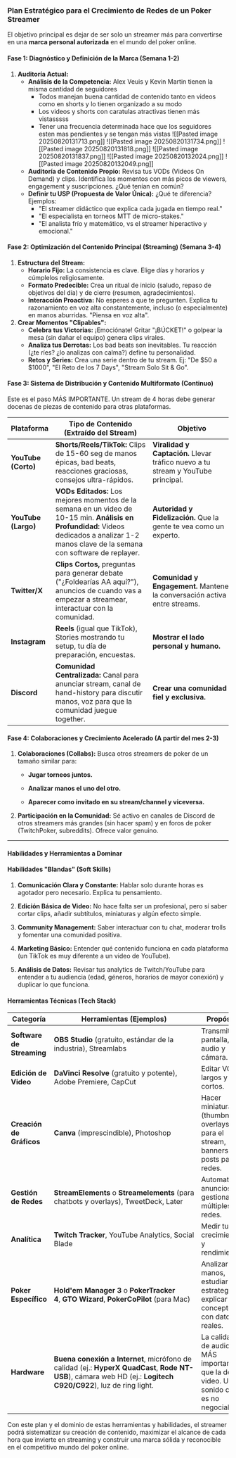### Plan Estratégico para el Crecimiento de Redes de un Poker Streamer
El objetivo principal es dejar de ser solo un streamer más para convertirse en una **marca personal autorizada** en el mundo del poker online.

#### **Fase 1: Diagnóstico y Definición de la Marca (Semana 1-2)**

1. **Auditoría Actual:**
    - **Análisis de la Competencia:** Alex Veuis y Kevin Martin tienen la misma cantidad de seguidores
	    - Todos manejan buena cantidad de contenido tanto en videos como en shorts y lo tienen organizado a su modo
	    - Los videos y shorts con caratulas atractivas tienen más vistasssss
	    - Tener una frecuencia determinada hace que los seguidores esten mas pendientes y se tengan más vistas
        ![[Pasted image 20250820131713.png]]
        ![[Pasted image 20250820131734.png]]
        ![[Pasted image 20250820131818.png]]
        ![[Pasted image 20250820131837.png]]
        ![[Pasted image 20250820132024.png]]
        ![[Pasted image 20250820132049.png]]
    - **Auditoría de Contenido Propio:** Revisa tus VODs (Videos On Demand) y clips. Identifica los momentos con más picos de viewers, engagement y suscrípciones. ¿Qué tenían en común?
    - **Definir tu USP (Propuesta de Valor Única):** ¿Qué te diferencia? Ejemplos:
        - "El streamer didáctico que explica cada jugada en tiempo real."
        - "El especialista en torneos MTT de micro-stakes."
        - "El analista frío y matemático, vs el streamer hiperactivo y emocional."
#### **Fase 2: Optimización del Contenido Principal (Streaming) (Semana 3-4)**
1. **Estructura del Stream:**
    - **Horario Fijo:** La consistencia es clave. Elige días y horarios y cúmplelos religiosamente.
    - **Formato Predecible:** Crea un ritual de inicio (saludo, repaso de objetivos del día) y de cierre (resumen, agradecimientos).
    - **Interacción Proactiva:** No esperes a que te pregunten. Explica tu razonamiento en voz alta constantemente, incluso (o especialmente) en manos aburridas. "Piensa en voz alta".
2. **Crear Momentos "Clipables":**
    - **Celebra tus Victorias:** ¡Emociónate! Gritar "¡BÚCKET!" o golpear la mesa (sin dañar el equipo) genera clips virales.
    - **Analiza tus Derrotas:** Los bad beats son inevitables. Tu reacción (¿te ríes? ¿lo analizas con calma?) define tu personalidad.
    - **Retos y Series:** Crea una serie dentro de tu stream. Ej: "De $50 a $1000", "El Reto de los 7 Days", "Stream Solo Sit & Go".
#### **Fase 3: Sistema de Distribución y Contenido Multiformato (Continuo)**

Este es el paso MÁS IMPORTANTE. Un stream de 4 horas debe generar docenas de piezas de contenido para otras plataformas.

|Plataforma|Tipo de Contenido (Extraído del Stream)|Objetivo|
|---|---|---|
|**YouTube (Corto)**|**Shorts/Reels/TikTok:** Clips de 15-60 seg de manos épicas, bad beats, reacciones graciosas, consejos ultra-rápidos.|**Viralidad y Captación.** Llevar tráfico nuevo a tu stream y YouTube principal.|
|**YouTube (Largo)**|**VODs Editados:** Los mejores momentos de la semana en un video de 10-15 min. **Análisis en Profundidad:** Videos dedicados a analizar 1-2 manos clave de la semana con software de replayer.|**Autoridad y Fidelización.** Que la gente te vea como un experto.|
|**Twitter/X**|**Clips Cortos,** preguntas para generar debate ("¿Foldearías AA aquí?"), anuncios de cuando vas a empezar a streamear, interactuar con la comunidad.|**Comunidad y Engagement.** Mantener la conversación activa entre streams.|
|**Instagram**|**Reels** (igual que TikTok), Stories mostrando tu setup, tu día de preparación, encuestas.|**Mostrar el lado personal y humano.**|
|**Discord**|**Comunidad Centralizada:** Canal para anunciar stream, canal de hand-history para discutir manos, voz para que la comunidad juegue together.|**Crear una comunidad fiel y exclusiva.**|

#### **Fase 4: Colaboraciones y Crecimiento Acelerado (A partir del mes 2-3)**

1. **Colaboraciones (Collabs):** Busca otros streamers de poker de un tamaño similar para:
    
    - **Jugar torneos juntos.**
        
    - **Analizar manos el uno del otro.**
        
    - **Aparecer como invitado en su stream/channel y viceversa.**
        
2. **Participación en la Comunidad:** Sé activo en canales de Discord de otros streamers más grandes (sin hacer spam) y en foros de poker (TwitchPoker, subreddits). Ofrece valor genuino.
    

---

#### **Habilidades y Herramientas a Dominar**

#### **Habilidades "Blandas" (Soft Skills)**

1. **Comunicación Clara y Constante:** Hablar solo durante horas es agotador pero necesario. Explica tu pensamiento.
    
2. **Edición Básica de Video:** No hace falta ser un profesional, pero sí saber cortar clips, añadir subtítulos, miniaturas y algún efecto simple.
    
3. **Community Management:** Saber interactuar con tu chat, moderar trolls y fomentar una comunidad positiva.
    
4. **Marketing Básico:** Entender qué contenido funciona en cada plataforma (un TikTok es muy diferente a un video de YouTube).
    
5. **Análisis de Datos:** Revisar tus analytics de Twitch/YouTube para entender a tu audiencia (edad, géneros, horarios de mayor conexión) y duplicar lo que funciona.
    

#### **Herramientas Técnicas (Tech Stack)**

|Categoría|Herramientas (Ejemplos)|Propósito|
|---|---|---|
|**Software de Streaming**|**OBS Studio** (gratuito, estándar de la industria), Streamlabs|Transmitir tu pantalla, audio y cámara.|
|**Edición de Video**|**DaVinci Resolve** (gratuito y potente), Adobe Premiere, CapCut|Editar VODs largos y clips cortos.|
|**Creación de Gráficos**|**Canva** (imprescindible), Photoshop|Hacer miniaturas (thumbnails), overlays para el stream, banners, posts para redes.|
|**Gestión de Redes**|**StreamElements** o **Streamelements** (para chatbots y overlays), TweetDeck, Later|Automatizar anuncios, gestionar múltiples redes.|
|**Analítica**|**Twitch Tracker**, YouTube Analytics, Social Blade|Medir tu crecimiento y rendimiento.|
|**Poker Específico**|**Hold'em Manager 3** o **PokerTracker 4**, **GTO Wizard**, **PokerCoPilot** (para Mac)|Analizar tus manos, estudiar estrategia, explicar conceptos con datos reales.|
|**Hardware**|**Buena conexión a Internet**, micrófono de calidad (ej.: **HyperX QuadCast**, **Rode NT-USB**), cámara web HD (ej.: **Logitech C920/C922**), luz de ring light.|La calidad de audio es MÁS importante que la de video. Un sonido claro es no negociable.|

Con este plan y el dominio de estas herramientas y habilidades, el streamer podrá sistematizar su creación de contenido, maximizar el alcance de cada hora que invierte en streaming y construir una marca sólida y reconocible en el competitivo mundo del poker online.